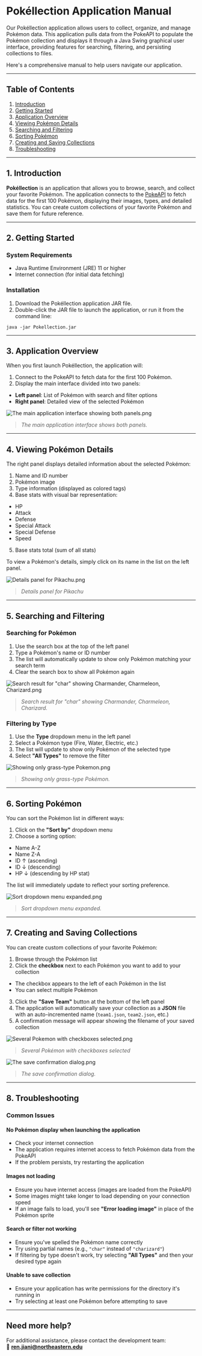# Pokéllection Application Manual

Our Pokéllection application allows users to collect, organize, and manage Pokémon data. This application pulls data from the PokeAPI to populate the Pokémon collection and displays it through a Java Swing graphical user interface, providing features for searching, filtering, and persisting collections to files.

Here's a comprehensive manual to help users navigate our application.

---

## Table of Contents
1. [Introduction](#1-introduction)
2. [Getting Started](#2-getting-started)
3. [Application Overview](#3-application-overview)
4. [Viewing Pokémon Details](#4-viewing-pokémon-details)
5. [Searching and Filtering](#5-searching-and-filtering)
6. [Sorting Pokémon](#6-sorting-pokémon)
7. [Creating and Saving Collections](#7-creating-and-saving-collections)
8. [Troubleshooting](#8-troubleshooting)

---

## 1. Introduction

**Pokéllection** is an application that allows you to browse, search, and collect your favorite Pokémon. The application connects to the [PokeAPI](https://pokeapi.co/) to fetch data for the first 100 Pokémon, displaying their images, types, and detailed statistics. You can create custom collections of your favorite Pokémon and save them for future reference.

---

## 2. Getting Started

### System Requirements
- Java Runtime Environment (JRE) 11 or higher
- Internet connection (for initial data fetching)

### Installation
1. Download the Pokéllection application JAR file.
2. Double-click the JAR file to launch the application, or run it from the command line:

``java -jar Pokellection.jar``

---

## 3. Application Overview

When you first launch Pokéllection, the application will:

1. Connect to the PokeAPI to fetch data for the first 100 Pokémon.
2. Display the main interface divided into two panels:
- **Left panel**: List of Pokémon with search and filter options
- **Right panel**: Detailed view of the selected Pokémon

![The main application interface showing both panels.png](The%20main%20application%20interface%20showing%20both%20panels.png)
> _The main application interface shows both panels._

---

## 4. Viewing Pokémon Details

The right panel displays detailed information about the selected Pokémon:

1. Name and ID number
2. Pokémon image
3. Type information (displayed as colored tags)
4. Base stats with visual bar representation:
- HP
- Attack
- Defense
- Special Attack
- Special Defense
- Speed
5. Base stats total (sum of all stats)

To view a Pokémon's details, simply click on its name in the list on the left panel.

![Details panel for Pikachu.png](Details%20panel%20for%20Pikachu.png)
> _Details panel for Pikachu_

---

## 5. Searching and Filtering

### Searching for Pokémon
1. Use the search box at the top of the left panel
2. Type a Pokémon's name or ID number
3. The list will automatically update to show only Pokémon matching your search term
4. Clear the search box to show all Pokémon again

![Search result for "char" showing Charmander, Charmeleon, Charizard.png](Search%20result%20for%20%22char%22%20showing%20Charmander%2C%20Charmeleon%2C%20Charizard.png)
> _Search result for "char" showing Charmander, Charmeleon, Charizard._

### Filtering by Type
1. Use the **Type** dropdown menu in the left panel
2. Select a Pokémon type (Fire, Water, Electric, etc.)
3. The list will update to show only Pokémon of the selected type
4. Select **"All Types"** to remove the filter

![Showing only grass-type Pokemon.png](Showing%20only%20grass-type%20Pokemon.png)
> _Showing only grass-type Pokémon._

---

## 6. Sorting Pokémon

You can sort the Pokémon list in different ways:

1. Click on the **"Sort by"** dropdown menu
2. Choose a sorting option:
- Name A-Z
- Name Z-A
- ID ↑ (ascending)
- ID ↓ (descending)
- HP ↓ (descending by HP stat)

The list will immediately update to reflect your sorting preference.

![Sort dropdown menu expanded.png](Sort%20dropdown%20menu%20expanded.png)
> _Sort dropdown menu expanded._

---

## 7. Creating and Saving Collections

You can create custom collections of your favorite Pokémon:

1. Browse through the Pokémon list
2. Click the **checkbox** next to each Pokémon you want to add to your collection
- The checkbox appears to the left of each Pokémon in the list
- You can select multiple Pokémon
3. Click the **"Save Team"** button at the bottom of the left panel
4. The application will automatically save your collection as a **JSON** file with an auto-incremented name (`team1.json`, `team2.json`, etc.)
5. A confirmation message will appear showing the filename of your saved collection

![Several Pokemon with checkboxes selected.png](Several%20Pokemon%20with%20checkboxes%20selected.png)
> _Several Pokémon with checkboxes selected_  

![The save confirmation dialog.png](The%20save%20confirmation%20dialog.png)
> _The save confirmation dialog._

---

## 8. Troubleshooting

### Common Issues

#### No Pokémon display when launching the application
- Check your internet connection
- The application requires internet access to fetch Pokémon data from the PokeAPI
- If the problem persists, try restarting the application

#### Images not loading
- Ensure you have internet access (images are loaded from the PokeAPI)
- Some images might take longer to load depending on your connection speed
- If an image fails to load, you'll see **"Error loading image"** in place of the Pokémon sprite

#### Search or filter not working
- Ensure you've spelled the Pokémon name correctly
- Try using partial names (e.g., `"char"` instead of `"charizard"`)
- If filtering by type doesn't work, try selecting **"All Types"** and then your desired type again

#### Unable to save collection
- Ensure your application has write permissions for the directory it's running in
- Try selecting at least one Pokémon before attempting to save

---

## Need more help?

For additional assistance, please contact the development team:  
📧 **ren.jiani@northeastern.edu**


